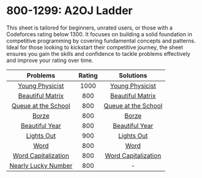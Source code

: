 # 800-1299: A2OJ Ladder

This sheet is tailored for beginners, unrated users, or those with a Codeforces rating below 1300. It focuses on building a solid foundation in competitive programming by covering fundamental concepts and patterns. Ideal for those looking to kickstart their competitive journey, the sheet ensures you gain the skills and confidence to tackle problems effectively and improve your rating over time.

| Problems                                                                 | Rating | Solutions                                                                  |
|:------------------------------------------------------------------------:|:------:|:--------------------------------------------------------------------------:|
| [Young Physicist](https://codeforces.com/problemset/problem/69/A)         |  1000  | [Young Physicist](https://github.com/heyooJatinHere/800-1299/blob/main/Solutions/young-physicist.cpp) |
| [Beautiful Matrix](https://codeforces.com/problemset/problem/263/A)       |  800   | [Beautiful Matrix](https://github.com/heyooJatinHere/800-1299/blob)         |
| [Queue at the School](https://codeforces.com/problemset/problem/266/B)    |  800   | [Queue at the School](https://github.com/heyooJatinHere/800-129)            |
| [Borze](https://codeforces.com/problemset/problem/32/B)                   |  800   | [Borze](https://github.com/heyooJatinHere/800-129)                         |
| [Beautiful Year](https://codeforces.com/problemset/problem/271/A)         |  800   | [Beautiful Year](https://github.com/heyooJatinHere/800-129)                |
| [Lights Out](https://codeforces.com/problemset/problem/275/A)             |  900   | [Lights Out](https://github.com/heyooJatinHere/800-129)                    |
| [Word](https://codeforces.com/problemset/problem/59/A)                    |  800   | [Word](https://github.com/heyooJatinHere/800-129)                         |
| [Word Capitalization](https://codeforces.com/problemset/problem/281/A)    |  800   | [Word Capitalization](https://github.com/heyooJatinHere/800-129)            |
| [Nearly Lucky Number](https://codeforces.com/problemset/problem/110/A)    |  800   | -                                                                          |
